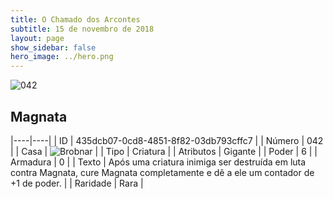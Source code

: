 ```yaml
---
title: O Chamado dos Arcontes
subtitle: 15 de novembro de 2018
layout: page
show_sidebar: false
hero_image: ../hero.png
---
```


![042](https://cdn.keyforgegame.com/media/card_front/pt/341_042_6G82WPR8965X_pt.png)

## Magnata

|----|----|
| ID | 435dcb07-0cd8-4851-8f82-03db793cffc7 |
| Número | 042 |
| Casa | ![Brobnar](https://archonarcana.com/images/thumb/e/e0/Brobnar.png/22px-Brobnar.png "Brobnar") |
| Tipo | Criatura |
| Atributos | Gigante |
| Poder | 6 |
| Armadura | 0 |
| Texto | Após uma criatura inimiga ser destruída em luta contra Magnata, cure Magnata completamente e dê a ele um contador de +1 de poder. |
| Raridade | Rara |
